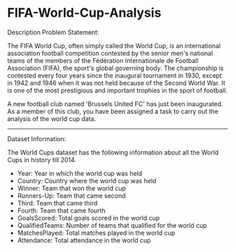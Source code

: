 
# FIFA-World-Cup-Analysis

Description
Problem Statement:


The FIFA World Cup, often simply called the World Cup, is an international association football competition contested by the senior men's national teams of the members of the Fédération Internationale de Football Association (FIFA), the sport's global governing body. The championship is contested every four years since the inaugural tournament in 1930, except in 1942 and 1946 when it was not held because of the Second World War. It is one of the most prestigious and important trophies in the sport of football.


A new football club named 'Brussels United FC' has just been inaugurated. As a member of this club, you have been assigned a task to carry out the analysis of the world cup data.

* * *

Dataset Information:


The World Cups dataset has the following information about all the World Cups in history till 2014.



-   Year: Year in which the world cup was held
-   Country: Country where the world cup was held
-   Winner: Team that won the world cup
-   Runners-Up: Team that came second
-   Third: Team that came third
-   Fourth: Team that came fourth
-   GoalsScored: Total goals scored in the world cup
-   QualifiedTeams: Number of teams that qualified for the world cup
-   MatchesPlayed: Total matches played in the world cup
-   Attendance: Total attendance in the world cup
